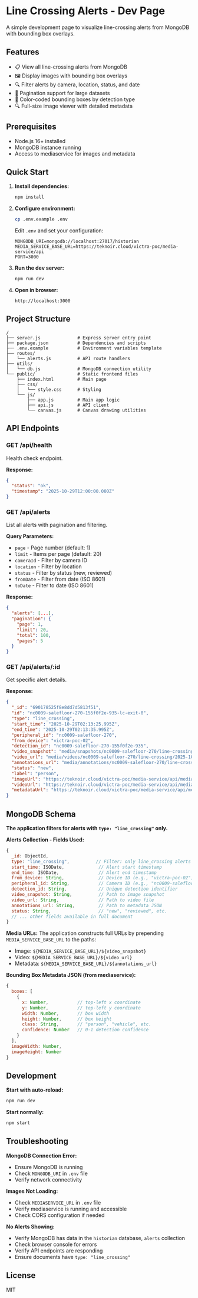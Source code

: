 # Line Crossing Alerts - Dev Page

A simple development page to visualize line-crossing alerts from MongoDB with bounding box overlays.

## Features

- 📋 View all line-crossing alerts from MongoDB
- 🖼️ Display images with bounding box overlays
- 🔍 Filter alerts by camera, location, status, and date
- 📄 Pagination support for large datasets
- 🎨 Color-coded bounding boxes by detection type
- 🔍 Full-size image viewer with detailed metadata

## Prerequisites

- Node.js 16+ installed
- MongoDB instance running
- Access to mediaservice for images and metadata

## Quick Start

1. **Install dependencies:**
   ```bash
   npm install
   ```

2. **Configure environment:**
   ```bash
   cp .env.example .env
   ```
   
   Edit `.env` and set your configuration:
   ```
   MONGODB_URI=mongodb://localhost:27017/historian
   MEDIA_SERVICE_BASE_URL=https://teknoir.cloud/victra-poc/media-service/api
   PORT=3000
   ```

3. **Run the dev server:**
   ```bash
   npm run dev
   ```

4. **Open in browser:**
   ```
   http://localhost:3000
   ```

## Project Structure

```
/
├── server.js              # Express server entry point
├── package.json           # Dependencies and scripts
├── .env.example           # Environment variables template
├── routes/
│   └── alerts.js          # API route handlers
├── utils/
│   └── db.js              # MongoDB connection utility
└── public/                # Static frontend files
    ├── index.html         # Main page
    ├── css/
    │   └── style.css      # Styling
    └── js/
        ├── app.js         # Main app logic
        ├── api.js         # API client
        └── canvas.js      # Canvas drawing utilities
```

## API Endpoints

### GET /api/health
Health check endpoint.

**Response:**
```json
{
  "status": "ok",
  "timestamp": "2025-10-29T12:00:00.000Z"
}
```

### GET /api/alerts
List all alerts with pagination and filtering.

**Query Parameters:**
- `page` - Page number (default: 1)
- `limit` - Items per page (default: 20)
- `cameraId` - Filter by camera ID
- `location` - Filter by location
- `status` - Filter by status (new, reviewed)
- `fromDate` - Filter from date (ISO 8601)
- `toDate` - Filter to date (ISO 8601)

**Response:**
```json
{
  "alerts": [...],
  "pagination": {
    "page": 1,
    "limit": 20,
    "total": 100,
    "pages": 5
  }
}
```

### GET /api/alerts/:id
Get specific alert details.

**Response:**
```json
{
  "_id": "690178525f8e8dd7d5813f51",
  "id": "nc0009-salefloor-270-155f0f2e-935-lc-exit-0",
  "type": "line_crossing",
  "start_time": "2025-10-29T02:13:25.995Z",
  "end_time": "2025-10-29T02:13:35.995Z",
  "peripheral_id": "nc0009-salefloor-270",
  "from_device": "victra-poc-02",
  "detection_id": "nc0009-salefloor-270-155f0f2e-935",
  "video_snapshot": "media/snapshots/nc0009-salefloor-270/line-crossing/2025-10-29T02-13-30.841Z.jpeg",
  "video_url": "media/videos/nc0009-salefloor-270/line-crossing/2025-10-29T02-13-30.841Z.mp4",
  "annotations_url": "media/annotations/nc0009-salefloor-270/line-crossing/2025-10-29T02-13-30.841Z.json",
  "status": "new",
  "label": "person",
  "imageUrl": "https://teknoir.cloud/victra-poc/media-service/api/media/snapshots/...",
  "videoUrl": "https://teknoir.cloud/victra-poc/media-service/api/media/videos/...",
  "metadataUrl": "https://teknoir.cloud/victra-poc/media-service/api/media/annotations/..."
}
```

## MongoDB Schema

**The application filters for alerts with `type: "line_crossing"` only.**

**Alerts Collection - Fields Used:**
```javascript
{
  _id: ObjectId,
  type: "line_crossing",          // Filter: only line_crossing alerts
  start_time: ISODate,             // Alert start timestamp
  end_time: ISODate,               // Alert end timestamp
  from_device: String,             // Device ID (e.g., "victra-poc-02")
  peripheral_id: String,           // Camera ID (e.g., "nc0009-salefloor-270")
  detection_id: String,            // Unique detection identifier
  video_snapshot: String,          // Path to image snapshot
  video_url: String,               // Path to video file
  annotations_url: String,         // Path to metadata JSON
  status: String,                  // "new", "reviewed", etc.
  // ... other fields available in full document
}
```

**Media URLs:**
The application constructs full URLs by prepending `MEDIA_SERVICE_BASE_URL` to the paths:
- Image: `${MEDIA_SERVICE_BASE_URL}/${video_snapshot}`
- Video: `${MEDIA_SERVICE_BASE_URL}/${video_url}`
- Metadata: `${MEDIA_SERVICE_BASE_URL}/${annotations_url}`

**Bounding Box Metadata JSON (from mediaservice):**
```javascript
{
  boxes: [
    {
      x: Number,           // top-left x coordinate
      y: Number,           // top-left y coordinate
      width: Number,       // box width
      height: Number,      // box height
      class: String,       // "person", "vehicle", etc.
      confidence: Number   // 0-1 detection confidence
    }
  ],
  imageWidth: Number,
  imageHeight: Number
}
```

## Development

**Start with auto-reload:**
```bash
npm run dev
```

**Start normally:**
```bash
npm start
```

## Troubleshooting

**MongoDB Connection Error:**
- Ensure MongoDB is running
- Check `MONGODB_URI` in `.env` file
- Verify network connectivity

**Images Not Loading:**
- Check `MEDIASERVICE_URL` in `.env` file
- Verify mediaservice is running and accessible
- Check CORS configuration if needed

**No Alerts Showing:**
- Verify MongoDB has data in the `historian` database, `alerts` collection
- Check browser console for errors
- Verify API endpoints are responding
- Ensure documents have `type: "line_crossing"`

## License

MIT


